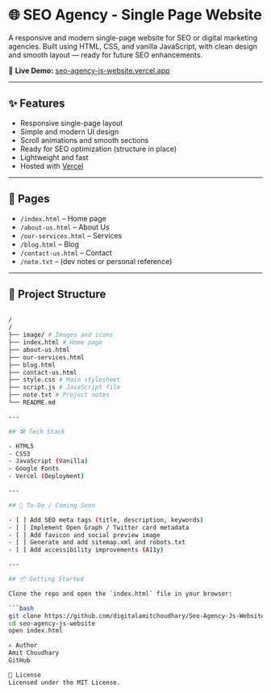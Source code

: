 # 🌐 SEO Agency - Single Page Website

A responsive and modern single-page website for SEO or digital marketing agencies. Built using HTML, CSS, and vanilla JavaScript, with clean design and smooth layout — ready for future SEO enhancements.

🔗 **Live Demo:** [seo-agency-js-website.vercel.app](https://seo-agency-js-website.vercel.app/)

---

## ✨ Features

- Responsive single-page layout
- Simple and modern UI design
- Scroll animations and smooth sections
- Ready for SEO optimization (structure in place)
- Lightweight and fast
- Hosted with [Vercel](https://vercel.com)

---

## 📄 Pages

- `/index.html` – Home page
- `/about-us.html` – About Us
- `/our-services.html` – Services
- `/blog.html` – Blog
- `/contact-us.html` – Contact
- `/note.txt` – (dev notes or personal reference)

---

## 📁 Project Structure
```bash

/
/
├── image/ # Images and icons
├── index.html # Home page
├── about-us.html
├── our-services.html
├── blog.html
├── contact-us.html
├── style.css # Main stylesheet
├── script.js # JavaScript file
├── note.txt # Project notes
└── README.md

---

## 🛠️ Tech Stack

- HTML5
- CSS3
- JavaScript (Vanilla)
- Google Fonts
- Vercel (Deployment)

---

## 🚧 To-Do / Coming Soon

- [ ] Add SEO meta tags (title, description, keywords)
- [ ] Implement Open Graph / Twitter card metadata
- [ ] Add favicon and social preview image
- [ ] Generate and add sitemap.xml and robots.txt
- [ ] Add accessibility improvements (A11y)

---

## 📦 Getting Started

Clone the repo and open the `index.html` file in your browser:

```bash
git clone https://github.com/digitalamitchoudhary/Seo-Agency-Js-Website
cd seo-agency-js-website
open index.html

✍️ Author
Amit Choudhary
GitHub

📄 License
Licensed under the MIT License.
